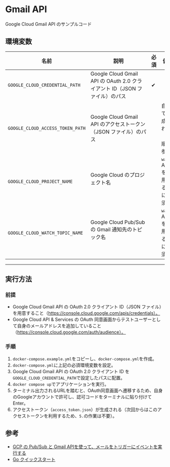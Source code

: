 ﻿# Gmail API
Google Cloud Gmail API のサンプルコード

## 環境変数

| 名前                             | 説明 　　　　　　                                                            | 必須 | 備考  |
| -------------------------------- | -------------------------------------------------------------------------- | ---- | ------------ |
| `GOOGLE_CLOUD_CREDENTIAL_PATH`   | Google Cloud Gmail API の OAuth 2.0 クライアント ID（JSON ファイル）のパス    | ✔    |              |
| `GOOGLE_CLOUD_ACCESS_TOKEN_PATH` | Google Cloud Gmail API のアクセストークン（JSON ファイル）のパス              |     | 自動で生成される（手順を参照）   |
| `GOOGLE_CLOUD_PROJECT_NAME`      | Google Cloud のプロジェクト名 　　　　　　　　　　　                          |      | `watch` APIを利用する際に必須 |
| `GOOGLE_CLOUD_WATCH_TOPIC_NAME`  | Google Cloud Pub/Sub の Gmail 通知先のトピック名 　　　　　　　　　　　        |     |  `watch` APIを利用する際に必須 |

---

## 実行方法

### 前提

- Google Cloud Gmail API の OAuth 2.0 クライアント ID（JSON ファイル）を用意すること（https://console.cloud.google.com/apis/credentials）。
- Google Cloud API & Services の OAuth 同意画面からテストユーザーとして自身のメールアドレスを追加していること（https://console.cloud.google.com/auth/audience）。

### 手順

1. `docker-compose.example.yml`をコピーし、`docker-compose.yml`を作成。
2. `docker-compose.yml`に上記の必須環境変数を設定。
3. Google Cloud Gmail API の OAuth 2.0 クライアント ID を`GOOGLE_CLOUD_CREDENTIAL_PATH`で設定したパスに配置。
4. `docker compose up`でアプリケーションを実行。
5. ターミナル出力されるURLを踏むと、OAuth同意画面へ遷移するため、自身のGoogleアカウントで許可し、認可コードをターミナルに貼り付けてEnter。
6. アクセストークン（`access_token.json`）が生成される（次回からはこのアクセストークンを利用するため、`5.`の作業は不要）。

## 参考
- [GCP の Pub/Sub と Gmail APIを使って、メールをトリガーにイベントを実行する](https://qiita.com/Kentaro91011/items/e8f9c5764ff6792c1d98)
- [Go クイックスタート](https://developers.google.com/workspace/gmail/api/quickstart/go?hl=ja)


